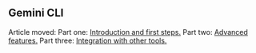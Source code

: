 ## Gemini CLI
Article moved:
Part one:
[Introduction and first steps.](gemini-cli/gemini-cli-1.en.md)
Part two:
[Advanced features.](gemini-cli/gemini-cli-2.en.md)
Part three:
[Integration with other tools.](gemini-cli/gemini-cli-3.en.md)